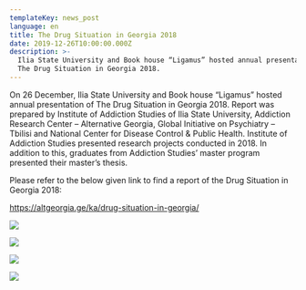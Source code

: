 ```yaml
---
templateKey: news_post
language: en
title: The Drug Situation in Georgia 2018
date: 2019-12-26T10:00:00.000Z
description: >-
  Ilia State University and Book house “Ligamus” hosted annual presentation of
  The Drug Situation in Georgia 2018.
---
```

On 26 December, Ilia State University and Book house “Ligamus” hosted annual presentation of The Drug Situation in Georgia 2018. Report was prepared by Institute of Addiction Studies of Ilia State University, Addiction Research Center – Alternative Georgia, Global Initiative on Psychiatry – Tbilisi and National Center for Disease Control & Public Health. Institute of Addiction Studies presented research projects conducted in 2018. In addition to this, graduates from Addiction Studies’ master program presented their master’s thesis. 

Please refer to the below given link to find a report of the Drug Situation in Georgia 2018:

<https://altgeorgia.ge/ka/drug-situation-in-georgia/>

<div class="image-list">

![](/media/uploads/pc263356.jpg)

![](/media/uploads/pc263344.jpg)

![](/media/uploads/dato.1.jpg)

![](/media/uploads/adel1.jpg)

</div>
